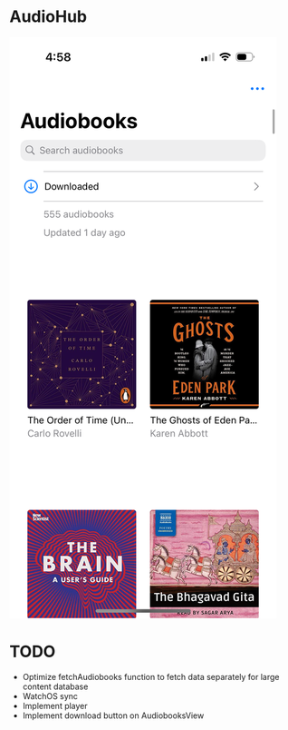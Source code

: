# AudioHub

![Screenshot](screenshot.png)

# TODO

- Optimize fetchAudiobooks function to fetch data separately for large content database
- WatchOS sync
- Implement player
- Implement download button on AudiobooksView